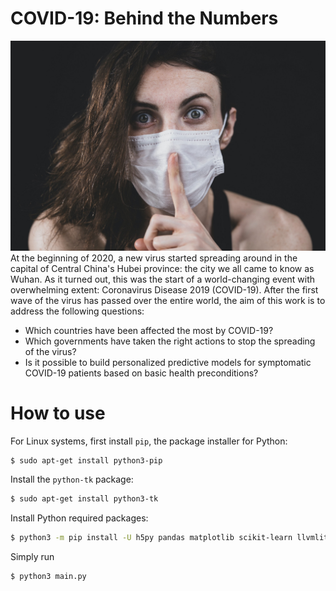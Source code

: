 # COVID-19: Behind the Numbers
![Cover Image](cover.jpeg)
At the beginning of 2020, a new virus started spreading around in the capital of
Central China's Hubei province: the city we all came to know as Wuhan. As it
turned out, this was the start of a world-changing event with overwhelming
extent: Coronavirus Disease 2019 (COVID-19). After the first wave of the virus
has passed over the entire world, the aim of this work is to address the
following questions:
* Which countries have been affected the most by COVID-19?
* Which governments have taken the right actions to stop the spreading of the virus?
* Is it possible to build personalized predictive models for symptomatic COVID-19 patients based on basic health preconditions?

# How to use
For Linux systems, first install `pip`, the package installer for Python:
```bash
$ sudo apt-get install python3-pip
```
Install the `python-tk` package:
```bash
$ sudo apt-get install python3-tk
```
Install Python required packages:
```bash
$ python3 -m pip install -U h5py pandas matplotlib scikit-learn llvmlite tslearn plotly mlxtend
```
Simply run
```bash
$ python3 main.py
```
